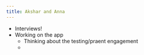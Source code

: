 ```yaml
---
title: Akshar and Anna
---
```


* Interviews!
* Working on the app	
	* Thinking about the testing/praent engagement
	* 

